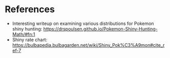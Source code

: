 # References

- Interesting writeup on examining various distributions for Pokemon shiny hunting: https://drspoulsen.github.io/Pokemon-Shiny-Hunting-Math/#fn:1
- Shiny rate chart: https://bulbapedia.bulbagarden.net/wiki/Shiny_Pok%C3%A9mon#cite_ref-7
  